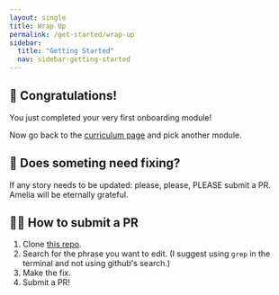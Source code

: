 ```yaml
---
layout: single
title: Wrap Up
permalink: /get-started/wrap-up
sidebar:
  title: "Getting Started"
  nav: sidebar-getting-started
---
```


## 🎉 Congratulations!

You just completed your very first onboarding module!

Now go back to the [curriculum page](../curriculum) and pick another module.

## 👀 Does someting need fixing?

If any story needs to be updated: please, please, PLEASE submit a PR. Amelia
will be eternally grateful.

## 👩‍💻 How to submit a PR
1. Clone [this repo](https://github.com/cloudfoundry/cf-networking-onboarding).
1. Search for the phrase you want to edit. (I suggest using `grep` in the
   terminal and not using github's search.)
1. Make the fix.
1. Submit a PR!
